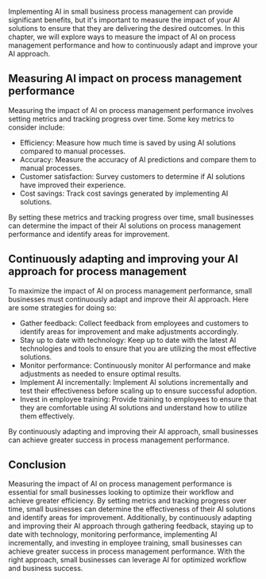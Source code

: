 

Implementing AI in small business process management can provide significant benefits, but it's important to measure the impact of your AI solutions to ensure that they are delivering the desired outcomes. In this chapter, we will explore ways to measure the impact of AI on process management performance and how to continuously adapt and improve your AI approach.

Measuring AI impact on process management performance
-----------------------------------------------------

Measuring the impact of AI on process management performance involves setting metrics and tracking progress over time. Some key metrics to consider include:

* Efficiency: Measure how much time is saved by using AI solutions compared to manual processes.
* Accuracy: Measure the accuracy of AI predictions and compare them to manual processes.
* Customer satisfaction: Survey customers to determine if AI solutions have improved their experience.
* Cost savings: Track cost savings generated by implementing AI solutions.

By setting these metrics and tracking progress over time, small businesses can determine the impact of their AI solutions on process management performance and identify areas for improvement.

Continuously adapting and improving your AI approach for process management
---------------------------------------------------------------------------

To maximize the impact of AI on process management performance, small businesses must continuously adapt and improve their AI approach. Here are some strategies for doing so:

* Gather feedback: Collect feedback from employees and customers to identify areas for improvement and make adjustments accordingly.
* Stay up to date with technology: Keep up to date with the latest AI technologies and tools to ensure that you are utilizing the most effective solutions.
* Monitor performance: Continuously monitor AI performance and make adjustments as needed to ensure optimal results.
* Implement AI incrementally: Implement AI solutions incrementally and test their effectiveness before scaling up to ensure successful adoption.
* Invest in employee training: Provide training to employees to ensure that they are comfortable using AI solutions and understand how to utilize them effectively.

By continuously adapting and improving their AI approach, small businesses can achieve greater success in process management performance.

Conclusion
----------

Measuring the impact of AI on process management performance is essential for small businesses looking to optimize their workflow and achieve greater efficiency. By setting metrics and tracking progress over time, small businesses can determine the effectiveness of their AI solutions and identify areas for improvement. Additionally, by continuously adapting and improving their AI approach through gathering feedback, staying up to date with technology, monitoring performance, implementing AI incrementally, and investing in employee training, small businesses can achieve greater success in process management performance. With the right approach, small businesses can leverage AI for optimized workflow and business success.
